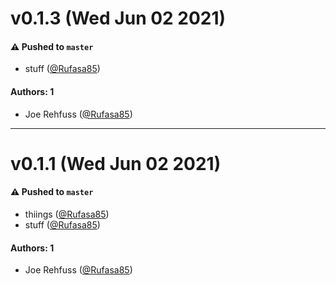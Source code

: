 # v0.1.3 (Wed Jun 02 2021)

#### ⚠️ Pushed to `master`

- stuff ([@Rufasa85](https://github.com/Rufasa85))

#### Authors: 1

- Joe Rehfuss ([@Rufasa85](https://github.com/Rufasa85))

---

# v0.1.1 (Wed Jun 02 2021)

#### ⚠️ Pushed to `master`

- thiings ([@Rufasa85](https://github.com/Rufasa85))
- stuff ([@Rufasa85](https://github.com/Rufasa85))

#### Authors: 1

- Joe Rehfuss ([@Rufasa85](https://github.com/Rufasa85))
